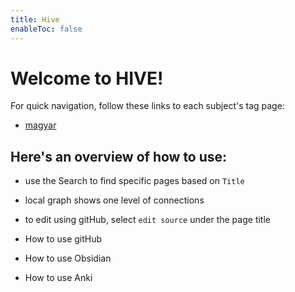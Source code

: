 ```yaml
---
title: Hive
enableToc: false
---
```


# Welcome to HIVE!
For quick navigation, follow these links to each subject's tag page:
- [magyar](https://adambacso.github.io/hive/tags/magyar/)


## Here's an overview of how to use:
- use the Search to find specific pages based on `Title`
- local graph shows one level of connections
- to edit using gitHub, select `edit source` under the page title

- How to use gitHub
- How to use Obsidian
- How to use Anki